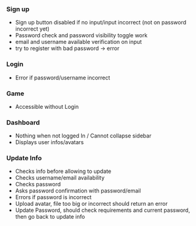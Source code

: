 ### Sign up
- Sign up button disabled if no input/input incorrect (not on password incorrect yet)
- Password check and password visibility toggle work
- email and username available verification on input
- try to register with bad password -> error

### Login
- Error if password/username incorrect

###	Game 
- Accessible without Login

### Dashboard
- Nothing when not logged In / Cannot collapse sidebar
- Displays user infos/avatars

### Update Info
- Checks info before allowing to update
- Checks username/email availability
- Checks password
- Asks password confirmation with password/email
- Errors if password is incorrect
- Upload avatar, file too big or incorrect should return an error
- Update Password, should check requirements and current password, then go back to update info
